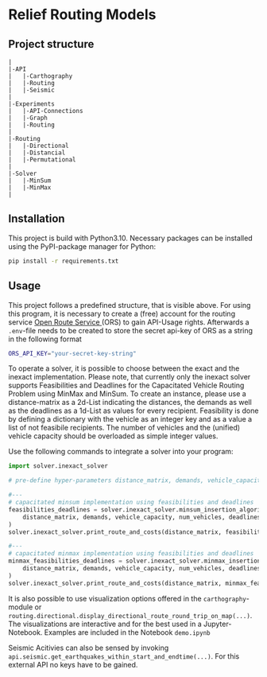 # Relief Routing Models
## Project structure

```
|
|-API
|   |-Carthography
|   |-Routing
|   |-Seismic
|
|-Experiments
|   |-API-Connections
|   |-Graph
|   |-Routing
|
|-Routing
|   |-Directional
|   |-Distancial
|   |-Permutational
|
|-Solver
|   |-MinSum
|   |-MinMax
|

```
## Installation
This project is build with Python3.10. Necessary packages can be installed using the PyPI-package manager for Python:
```bash
pip install -r requirements.txt
```

## Usage
This project follows a predefined structure, that is visible above. For using this program, it is necessary to create a (free) account for the routing service [Open Route Service ](https://openrouteservice.org/) (ORS) to gain API-Usage rights. 
Afterwards a `.env`-file needs to be created to store the secret api-key of ORS as a string in the following format
```bash
ORS_API_KEY="your-secret-key-string"
```

To operate a solver, it is possible to choose between the exact and the inexact implementation. Please note, that currently only the inexact solver supports Feasibilities and Deadlines for the Capacitated Vehicle Routing Problem using MinMax and MinSum. 
To create an instance, please use a distance-matrix as a 2d-List indicating the distances, the demands as well as the deadlines as a 1d-List as values for every recipient. Feasibility is done by defining a dictionary with the vehicle as an integer key and as a value a list of not feasibile recipients. The number of vehicles and the (unified) vehicle capacity should be overloaded as simple integer values. 

Use the following commands to integrate a solver into your program:
```python
import solver.inexact_solver

# pre-define hyper-parameters distance_matrix, demands, vehicle_capacity, num_vehicles, deadlines, infeasible_nodes

#---
# capacitated minsum implementation using feasibilities and deadlines
feasibilities_deadlines = solver.inexact_solver.minsum_insertion_algorithm_feasibilities_deadlines(
    distance_matrix, demands, vehicle_capacity, num_vehicles, deadlines, infeasible_nodes
)
solver.inexact_solver.print_route_and_costs(distance_matrix, feasibilities_deadlines[0])

#---
# capacitated minmax implementation using feasibilities and deadlines
minmax_feasibilities_deadlines = solver.inexact_solver.minmax_insertion_algorithm_feasibilities_deadlines(
    distance_matrix, demands, vehicle_capacity, num_vehicles, deadlines, infeasible_nodes
)
solver.inexact_solver.print_route_and_costs(distance_matrix, minmax_feasibilities_deadlines)

```

It is also possible to use visualization options offered in the `carthography`-module or `routing.directional.display_directional_route_round_trip_on_map(...)`.
The visualizations are interactive and for the best used in a Jupyter-Notebook. 
Examples are included in the Notebook `demo.ipynb`

Seismic Acitivies can also be sensed by invoking `api.seismic.get_earthquakes_within_start_and_endtime(...)`. For this external API no keys have to be gained. 
